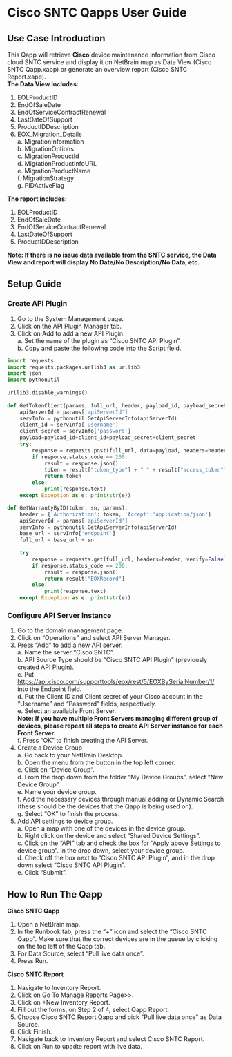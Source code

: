 
# Cisco SNTC Qapps User Guide

## Use Case Introduction

This Qapp will retrieve **Cisco** device maintenance information from Cisco cloud SNTC service and display it on NetBrain map as Data View (Cisco SNTC Qapp.xapp) or generate an overview report (Cisco SNTC Report.xapp).<br>
**The Data View includes:**
1. EOLProductID
2. EndOfSaleDate
3. EndOfServiceContractRenewal
4. LastDateOfSupport
5. ProductIDDescription
6. EOX_Migration_Details<br>
    a. MigrationInformation<br>
    b. MigrationOptions<br>
    c. MigrationProductId<br>
    d. MigrationProductInfoURL<br>
    e. MigrationProductName<br>
    f. MigrationStrategy<br>
    g. PIDActiveFlag<br>

**The report includes:**
1. EOLProductID
2. EndOfSaleDate
3. EndOfServiceContractRenewal
4. LastDateOfSupport
5. ProductIDDescription<br>

**Note: If there is no issue data available from the SNTC service, the Data View and report will display No Date/No Description/No Data, etc.**

## Setup Guide

### Create API Plugin

1.	Go to the System Management page.
2.	Click on the API Plugin Manager tab.
3.	Click on Add to add a new API Plugin.<br>
    a.	Set the name of the plugin as “Cisco SNTC API Plugin”.<br>
    b.	Copy and paste the following code into the Script field.<br>



```python
import requests
import requests.packages.urllib3 as urllib3
import json
import pythonutil
 
urllib3.disable_warnings()
 
def GetTokenClient(params, full_url, header, payload_id, payload_secret):
    apiServerId = params['apiServerId']
    servInfo = pythonutil.GetApiServerInfo(apiServerId)
    client_id = servInfo['username']
    client_secret = servInfo['password']
    payload=payload_id+client_id+payload_secret+client_secret
    try:
        response = requests.post(full_url, data=payload, headers=header, verify=False)
        if response.status_code == 200:
            result = response.json()
            token = result["token_type"] + " " + result["access_token"]
            return token
        else:
            print(response.text)
    except Exception as e: print(str(e))

def GetWarrantyByID(token, sn, params):
    header = {'Authorization': token, 'Accept':'application/json'}
    apiServerId = params['apiServerId']
    servInfo = pythonutil.GetApiServerInfo(apiServerId)
    base_url = servInfo['endpoint']
    full_url = base_url + sn
 
    try:
        response = requests.get(full_url, headers=header, verify=False)
        if response.status_code == 200:
            result = response.json()
            return result["EOXRecord"]
        else:
            print(response.text)
    except Exception as e: print(str(e))        

```

### Configure API Server Instance

1.	Go to the domain management page.
2.	Click on “Operations” and select API Server Manager.
3.	Press “Add” to add a new API server.<br>
    a.	Name the server “Cisco SNTC”.<br>
    b.	API Source Type should be “Cisco SNTC API Plugin” (previously created API Plugin).<br>
    c.	Put https://api.cisco.com/supporttools/eox/rest/5/EOXBySerialNumber/1/ into the Endpoint field. <br>
    d.	Put the Client ID and Client secret of your Cisco account in the “Username” and “Password” fields, respectively.<br>
    e.	Select an available Front Server.<br>
        **Note: If you have multiple Front Servers managing different group of devices, please repeat all steps to create API Server instance for each Front Server.**<br>
    f.	Press “OK” to finish creating the API Server.<br>
4.	Create a Device Group<br>
    a.	Go back to your NetBrain Desktop.<br>
    b.	Open the menu from the button in the top left corner.<br>
    c.	Click on “Device Group”.<br>
    d.	From the drop down from the folder “My Device Groups”, select “New Device Group”.<br>
    e.	Name your device group.<br>
    f.	Add the necessary devices through manual adding or Dynamic Search (these should be the devices that the Qapp is being used on).<br>
    g.	Select “OK” to finish the process.<br>
5.	Add API settings to device group.<br>
    a.	Open a map with one of the devices in the device group.<br>
    b.	Right click on the device and select “Shared Device Settings”.<br>
    c.	Click on the “API” tab and check the box for “Apply above Settings to device group”. In the drop down, select your device group.<br>
    d.	Check off the box next to “Cisco SNTC API Plugin”, and in the drop down select “Cisco SNTC API Plugin”.<br>
    e.	Click “Submit”.<br>

## How to Run The Qapp

**Cisco SNTC Qapp**<br>

1.	Open a NetBrain map.
2.	In the Runbook tab, press the “+” icon and select the “Cisco SNTC Qapp”. Make sure that the correct devices are in the queue by clicking on the top left of the Qapp tab. 
3.	For Data Source, select “Pull live data once”.
4.	Press Run.<br>

**Cisco SNTC Report**<br>

1. Navigate to Inventory Report.
2. Click on Go To Manage Reports Page>>.
3. Click on +New Inventory Report.
4. Fill out the forms, on Step 2 of 4, select Qapp Report.
5. Choose Cisco SNTC Report Qapp and pick "Pull live data once" as Data Source.
6. Click Finish.
7. Navigate back to Inventory Report and select Cisco SNTC Report.
8. Click on Run to upadte report with live data.
